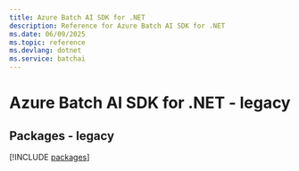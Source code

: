 ```yaml
---
title: Azure Batch AI SDK for .NET
description: Reference for Azure Batch AI SDK for .NET
ms.date: 06/09/2025
ms.topic: reference
ms.devlang: dotnet
ms.service: batchai
---
```

# Azure Batch AI SDK for .NET - legacy
## Packages - legacy
[!INCLUDE [packages](batch-ai-index.md)]